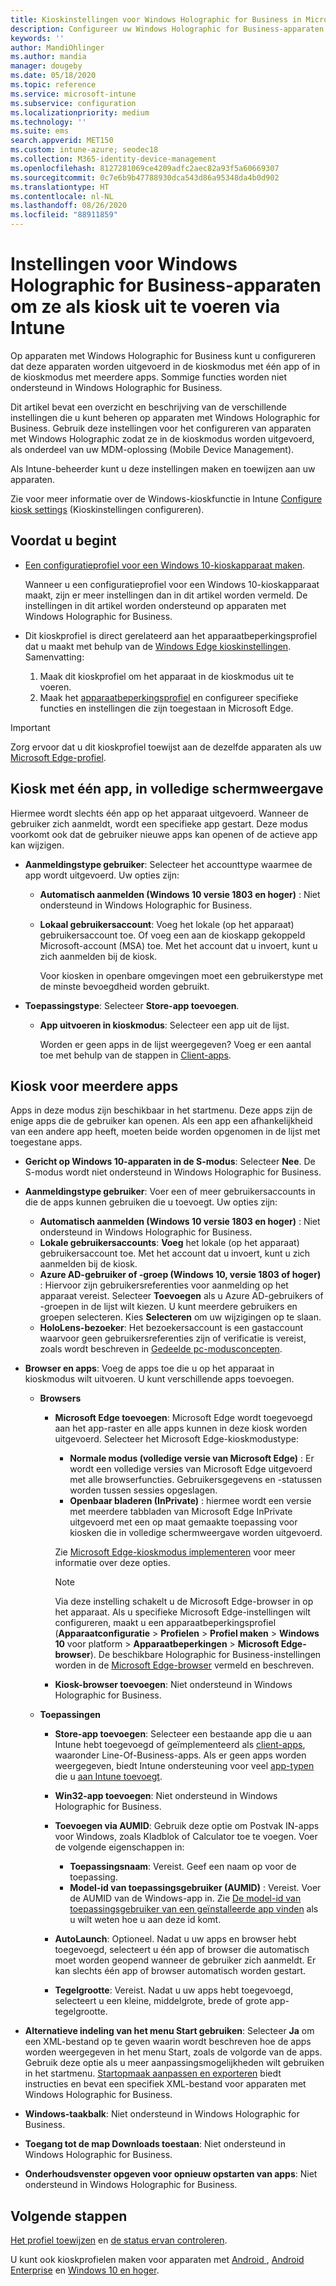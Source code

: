 ```yaml
---
title: Kioskinstellingen voor Windows Holographic for Business in Microsoft Intune - Azure | Microsoft Docs
description: Configureer uw Windows Holographic for Business-apparaten als kiosken voor één app en voor meerdere apps, pas het menu Start aan, voeg apps toe, geef de taakbalk weer, en configureer een webbrowser in Microsoft Intune.
keywords: ''
author: MandiOhlinger
ms.author: mandia
manager: dougeby
ms.date: 05/18/2020
ms.topic: reference
ms.service: microsoft-intune
ms.subservice: configuration
ms.localizationpriority: medium
ms.technology: ''
ms.suite: ems
search.appverid: MET150
ms.custom: intune-azure; seodec18
ms.collection: M365-identity-device-management
ms.openlocfilehash: 8127281069ce4209adfc2aec82a93f5a60669307
ms.sourcegitcommit: 0c7e6b9b47788930dca543d86a95348da4b0d902
ms.translationtype: HT
ms.contentlocale: nl-NL
ms.lasthandoff: 08/26/2020
ms.locfileid: "88911859"
---
```

# <a name="windows-holographic-for-business-device-settings-to-run-as-a-kiosk-in-intune"></a>Instellingen voor Windows Holographic for Business-apparaten om ze als kiosk uit te voeren via Intune

Op apparaten met Windows Holographic for Business kunt u configureren dat deze apparaten worden uitgevoerd in de kioskmodus met één app of in de kioskmodus met meerdere apps. Sommige functies worden niet ondersteund in Windows Holographic for Business.

Dit artikel bevat een overzicht en beschrijving van de verschillende instellingen die u kunt beheren op apparaten met Windows Holographic for Business. Gebruik deze instellingen voor het configureren van apparaten met Windows Holographic zodat ze in de kioskmodus worden uitgevoerd, als onderdeel van uw MDM-oplossing (Mobile Device Management).

Als Intune-beheerder kunt u deze instellingen maken en toewijzen aan uw apparaten.

Zie voor meer informatie over de Windows-kioskfunctie in Intune [Configure kiosk settings](kiosk-settings.md) (Kioskinstellingen configureren).

## <a name="before-you-begin"></a>Voordat u begint

- [Een configuratieprofiel voor een Windows 10-kioskapparaat maken](kiosk-settings.md#create-the-profile).

  Wanneer u een configuratieprofiel voor een Windows 10-kioskapparaat maakt, zijn er meer instellingen dan in dit artikel worden vermeld. De instellingen in dit artikel worden ondersteund op apparaten met Windows Holographic for Business.

- Dit kioskprofiel is direct gerelateerd aan het apparaatbeperkingsprofiel dat u maakt met behulp van de [Windows Edge kioskinstellingen](device-restrictions-windows-holographic.md#microsoft-edge-browser). Samenvatting:

  1. Maak dit kioskprofiel om het apparaat in de kioskmodus uit te voeren.
  2. Maak het [apparaatbeperkingsprofiel](device-restrictions-windows-holographic.md#microsoft-edge-browser) en configureer specifieke functies en instellingen die zijn toegestaan in Microsoft Edge.

> [!IMPORTANT]
> Zorg ervoor dat u dit kioskprofiel toewijst aan de dezelfde apparaten als uw [Microsoft Edge-profiel](device-restrictions-windows-holographic.md#microsoft-edge-browser).

## <a name="single-app-full-screen-kiosk"></a>Kiosk met één app, in volledige schermweergave

Hiermee wordt slechts één app op het apparaat uitgevoerd. Wanneer de gebruiker zich aanmeldt, wordt een specifieke app gestart. Deze modus voorkomt ook dat de gebruiker nieuwe apps kan openen of de actieve app kan wijzigen.

- **Aanmeldingstype gebruiker**: Selecteer het accounttype waarmee de app wordt uitgevoerd. Uw opties zijn:

  - **Automatisch aanmelden (Windows 10 versie 1803 en hoger)** : Niet ondersteund in Windows Holographic for Business.
  - **Lokaal gebruikersaccount**: Voeg het lokale (op het apparaat) gebruikersaccount toe. Of voeg een aan de kioskapp gekoppeld Microsoft-account (MSA) toe. Met het account dat u invoert, kunt u zich aanmelden bij de kiosk.

    Voor kiosken in openbare omgevingen moet een gebruikerstype met de minste bevoegdheid worden gebruikt.

- **Toepassingstype**: Selecteer **Store-app toevoegen**.

  - **App uitvoeren in kioskmodus**: Selecteer een app uit de lijst.

    Worden er geen apps in de lijst weergegeven? Voeg er een aantal toe met behulp van de stappen in [Client-apps](../apps/apps-add.md).

## <a name="multi-app-kiosk"></a>Kiosk voor meerdere apps

Apps in deze modus zijn beschikbaar in het startmenu. Deze apps zijn de enige apps die de gebruiker kan openen. Als een app een afhankelijkheid van een andere app heeft, moeten beide worden opgenomen in de lijst met toegestane apps.

- **Gericht op Windows 10-apparaten in de S-modus**: Selecteer **Nee**. De S-modus wordt niet ondersteund in Windows Holographic for Business.

- **Aanmeldingstype gebruiker**: Voer een of meer gebruikersaccounts in die de apps kunnen gebruiken die u toevoegt. Uw opties zijn:

  - **Automatisch aanmelden (Windows 10 versie 1803 en hoger)** : Niet ondersteund in Windows Holographic for Business.
  - **Lokale gebruikersaccounts**: **Voeg** het lokale (op het apparaat) gebruikersaccount toe. Met het account dat u invoert, kunt u zich aanmelden bij de kiosk.
  - **Azure AD-gebruiker of -groep (Windows 10, versie 1803 of hoger)** : Hiervoor zijn gebruikersreferenties voor aanmelding op het apparaat vereist. Selecteer **Toevoegen** als u Azure AD-gebruikers of -groepen in de lijst wilt kiezen. U kunt meerdere gebruikers en groepen selecteren. Kies **Selecteren** om uw wijzigingen op te slaan.
  - **HoloLens-bezoeker**: Het bezoekersaccount is een gastaccount waarvoor geen gebruikersreferenties zijn of verificatie is vereist, zoals wordt beschreven in [Gedeelde pc-modusconcepten](/windows/configuration/set-up-shared-or-guest-pc#shared-pc-mode-concepts).

- **Browser en apps**: Voeg de apps toe die u op het apparaat in kioskmodus wilt uitvoeren. U kunt verschillende apps toevoegen.

  - **Browsers**
    - **Microsoft Edge toevoegen**: Microsoft Edge wordt toegevoegd aan het app-raster en alle apps kunnen in deze kiosk worden uitgevoerd. Selecteer het Microsoft Edge-kioskmodustype:

      - **Normale modus (volledige versie van Microsoft Edge)** : Er wordt een volledige versies van Microsoft Edge uitgevoerd met alle browserfuncties. Gebruikersgegevens en -statussen worden tussen sessies opgeslagen.
      - **Openbaar bladeren (InPrivate)** : hiermee wordt een versie met meerdere tabbladen van Microsoft Edge InPrivate uitgevoerd met een op maat gemaakte toepassing voor kiosken die in volledige schermweergave worden uitgevoerd.

      Zie [Microsoft Edge-kioskmodus implementeren](/microsoft-edge/deploy/microsoft-edge-kiosk-mode-deploy#supported-configuration-types) voor meer informatie over deze opties.

      > [!NOTE]
      > Via deze instelling schakelt u de Microsoft Edge-browser in op het apparaat. Als u specifieke Microsoft Edge-instellingen wilt configureren, maakt u een apparaatbeperkingsprofiel (**Apparaatconfiguratie** > **Profielen** > **Profiel maken** > **Windows 10** voor platform > **Apparaatbeperkingen** > **Microsoft Edge-browser**). De beschikbare Holographic for Business-instellingen worden in de [Microsoft Edge-browser](device-restrictions-windows-holographic.md#microsoft-edge-browser) vermeld en beschreven.

    - **Kiosk-browser toevoegen**: Niet ondersteund in Windows Holographic for Business.

  - **Toepassingen**
    - **Store-app toevoegen**: Selecteer een bestaande app die u aan Intune hebt toegevoegd of geïmplementeerd als [client-apps](../apps/apps-add.md), waaronder Line-Of-Business-apps. Als er geen apps worden weergegeven, biedt Intune ondersteuning voor veel [app-typen](../apps/apps-add.md) die u [aan Intune toevoegt](../apps/store-apps-windows.md).
    - **Win32-app toevoegen**: Niet ondersteund in Windows Holographic for Business.
    - **Toevoegen via AUMID**: Gebruik deze optie om Postvak IN-apps voor Windows, zoals Kladblok of Calculator toe te voegen. Voer de volgende eigenschappen in:

      - **Toepassingsnaam**: Vereist. Geef een naam op voor de toepassing.
      - **Model-id van toepassingsgebruiker (AUMID)** : Vereist. Voer de AUMID van de Windows-app in. Zie [De model-id van toepassingsgebruiker van een geïnstalleerde app vinden](/windows-hardware/customize/enterprise/find-the-application-user-model-id-of-an-installed-app) als u wilt weten hoe u aan deze id komt.

    - **AutoLaunch**: Optioneel. Nadat u uw apps en browser hebt toegevoegd, selecteert u één app of browser die automatisch moet worden geopend wanneer de gebruiker zich aanmeldt. Er kan slechts één app of browser automatisch worden gestart.
    - **Tegelgrootte**: Vereist. Nadat u uw apps hebt toegevoegd, selecteert u een kleine, middelgrote, brede of grote app-tegelgrootte.

- **Alternatieve indeling van het menu Start gebruiken**: Selecteer **Ja** om een XML-bestand op te geven waarin wordt beschreven hoe de apps worden weergegeven in het menu Start, zoals de volgorde van de apps. Gebruik deze optie als u meer aanpassingsmogelijkheden wilt gebruiken in het startmenu. [Startopmaak aanpassen en exporteren](/hololens/hololens-kiosk#start-layout-for-hololens) biedt instructies en bevat een specifiek XML-bestand voor apparaten met Windows Holographic for Business.

- **Windows-taakbalk**: Niet ondersteund in Windows Holographic for Business.
- **Toegang tot de map Downloads toestaan**: Niet ondersteund in Windows Holographic for Business.
- **Onderhoudsvenster opgeven voor opnieuw opstarten van apps**: Niet ondersteund in Windows Holographic for Business.

## <a name="next-steps"></a>Volgende stappen

[Het profiel toewijzen](device-profile-assign.md) en [de status ervan controleren](device-profile-monitor.md).

U kunt ook kioskprofielen maken voor apparaten met [Android ](device-restrictions-android.md#kiosk), [Android Enterprise](device-restrictions-android-for-work.md#device-experience) en [Windows 10 en hoger](kiosk-settings-windows.md).